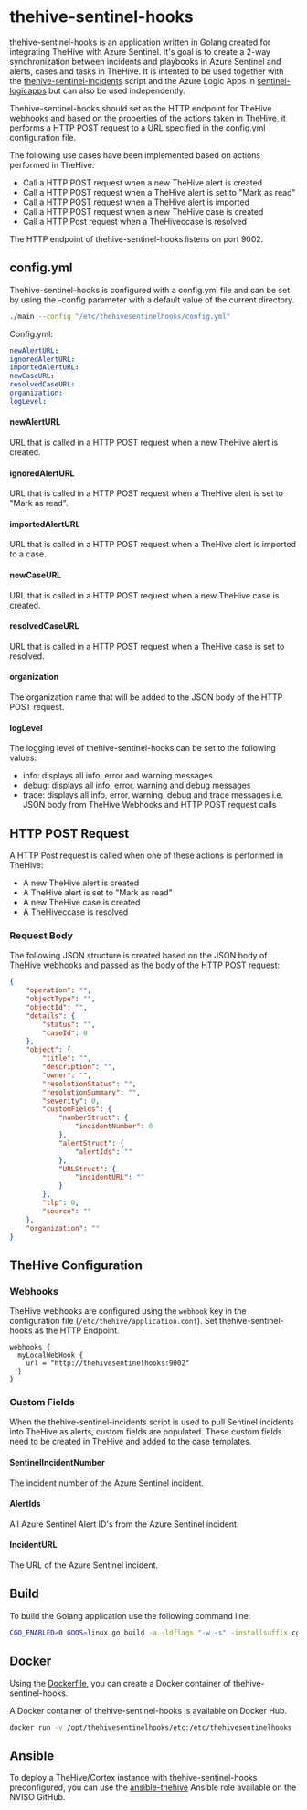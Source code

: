 # thehive-sentinel-hooks

thehive-sentinel-hooks is an application written in Golang created for integrating TheHive with Azure Sentinel. It's goal is to create a 2-way synchronization between incidents and playbooks in Azure Sentinel and alerts, cases and tasks in TheHive. It is intented to be used together with the [thehive-sentinel-incidents](../thehive-sentinel-incidents/README.md) script and the Azure Logic Apps in [sentinel-logicapps](../sentinel-logicapps/README.md) but can also be used independently.

Thehive-sentinel-hooks should set as the HTTP endpoint for TheHive webhooks and based on the properties of the actions taken in TheHive, it performs a HTTP POST request to a URL specified in the config.yml configuration file. 

The following use cases have been implemented based on actions performed in TheHive:

- Call a HTTP POST request when a new TheHive alert is created
- Call a HTTP POST request when a TheHive alert is set to "Mark as read"
- Call a HTTP POST request when a TheHive alert is imported
- Call a HTTP POST request when a new TheHive case is created
- Call a HTTP Post request when a TheHiveccase is resolved

The HTTP endpoint of thehive-sentinel-hooks listens on port 9002.

## config.yml

Thehive-sentinel-hooks is configured with a config.yml file and can be set by using the -config parameter with a default value of the current directory.

```sh
./main --config "/etc/thehivesentinelhooks/config.yml"
```

Config.yml:

```yaml
newAlertURL: 
ignoredAlertURL: 
importedAlertURL:
newCaseURL: 
resolvedCaseURL:
organization: 
logLevel: 
```

#### newAlertURL

URL that is called in a HTTP POST request when a new TheHive alert is created.

#### ignoredAlertURL

URL that is called in a HTTP POST request when a TheHive alert is set to "Mark as read".

#### importedAlertURL

URL that is called in a HTTP POST request when a TheHive alert is imported to a case.

#### newCaseURL

URL that is called in a HTTP POST request when a new TheHive case is created.

#### resolvedCaseURL

URL that is called in a HTTP POST request when a TheHive case is set to resolved.

#### organization

The organization name that will be added to the JSON body of the HTTP POST request.

#### logLevel

The logging level of thehive-sentinel-hooks can be set to the following values:
- info: displays all info, error and warning messages
- debug: displays all info, error, warning and debug messages
- trace: displays all info, error, warning, debug and trace messages i.e. JSON body from TheHive Webhooks and HTTP POST request calls

## HTTP POST Request

A HTTP Post request is called when one of these actions is performed in TheHive:
- A new TheHive alert is created
- A TheHive alert is set to "Mark as read"
- A new TheHive case is created
- A TheHiveccase is resolved

### Request Body

The following JSON structure is created based on the JSON body of TheHive webhooks and passed as the body of the HTTP POST request:

```json
{
    "operation": "",
    "objectType": "",
    "objectId": "",
    "details": {
        "status": "",
        "caseId": 0
    },
    "object": {
        "title": "",
        "description": "",
        "owner": "",
        "resolutionStatus": "",
        "resolutionSummary": "",
        "severity": 0,
        "customFields": {
            "numberStruct": {
                "incidentNumber": 0
            },
            "alertStruct": {
                "alertIds": ""
            },
            "URLStruct": {
                "incidentURL": ""
            }
        },
        "tlp": 0,
        "source": ""
    },
    "organization": ""
}
```

## TheHive Configuration

### Webhooks

TheHive webhooks are configured using the `webhook` key in the configuration file (`/etc/thehive/application.conf`). Set thehive-sentinel-hooks as the HTTP Endpoint.

```
webhooks {
  myLocalWebHook {
    url = "http://thehivesentinelhooks:9002"
  }
}
```

### Custom Fields

When the thehive-sentinel-incidents script is used to pull Sentinel incidents into TheHive as alerts, custom fields are populated. These custom fields need to be created in TheHive and added to the case templates.

#### SentinelIncidentNumber

The incident number of the Azure Sentinel incident.

#### AlertIds

All Azure Sentinel Alert ID's from the Azure Sentinel incident.

#### IncidentURL

The URL of the Azure Sentinel incident.

## Build 

To build the Golang application use the following command line:

```sh
CGO_ENABLED=0 GOOS=linux go build -a -ldflags "-w -s" -installsuffix cgo -o thehivesentinelhooks .
```

## Docker

Using the [Dockerfile](Dockerfile), you can create a Docker container of thehive-sentinel-hooks.

A Docker container of thehive-sentinel-hooks is available on Docker Hub.

```sh
docker run -v /opt/thehivesentinelhooks/etc:/etc/thehivesentinelhooks -d -p 9002:9002 --name thehivesentinelhooks nvisobe/thehivesentinelhooks:latest
```

## Ansible

To deploy a TheHive/Cortex instance with thehive-sentinel-hooks preconfigured, you can use the [ansible-thehive](https://github.com/NVISO-BE/ansible-thehive) Ansible role available on the NVISO GitHub.